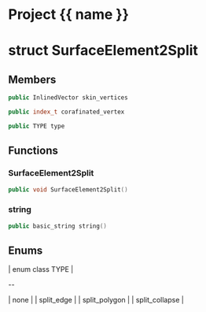 <script setup>
import {useRoute} from 'vitepress'
const {path} = useRoute()
const tokens = path.split('/')
const words = tokens[2].split('-');
for (let i = 0; i < words.length; i++) {
    words[i] = words[i].charAt(0).toUpperCase() + words[i].slice(1);
    words[i] = words[i].replace('geode', 'Geode')
}
const name = words.join('-');
</script>
# Project {{ name }}

# struct SurfaceElement2Split


## Members

```cpp
public InlinedVector skin_vertices

```

```cpp
public index_t corafinated_vertex

```

```cpp
public TYPE type

```



## Functions

### SurfaceElement2Split

```cpp
public void SurfaceElement2Split()
```


### string

```cpp
public basic_string string()
```




## Enums

| enum class TYPE |

--

| none |
| split_edge |
| split_polygon |
| split_collapse |





